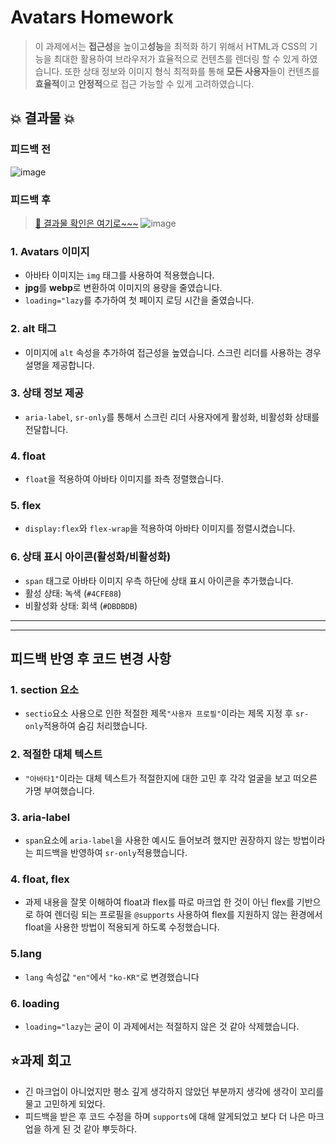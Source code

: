 # Avatars Homework

> 이 과제에서는 **접근성**을 높이고**성능**을 최적화 하기 위해서 HTML과 CSS의 기능을 최대한 활용하여 브라우저가 효율적으로 컨텐츠를 렌더링 할 수 있게 하였습니다. 또한 상태 정보와 이미지 형식 최적화를 통해 **모든 사용자**들이 컨텐츠를 **효율적**이고 **안정적**으로 접근 가능할 수 있게 고려하였습니다.

## 💥 결과물 💥
### 피드백 전
![image](https://github.com/user-attachments/assets/3723a46e-7de8-45fd-bb01-8ae4894a1ca1)
### 피드백 후 
> [🔎 결과물 확인은 여기로~~~](https://sungwoo00.github.io/homework/avatars/avatars.html)
>![image](https://github.com/user-attachments/assets/9c950762-2b56-455d-9ea3-a528f149b269)



### 1. Avatars 이미지

- 아바타 이미지는 `img` 태그를 사용하여 적용했습니다.
- **jpg**를 **webp**로 변환하여 이미지의 용량을 줄였습니다.
- `loading="lazy`를 추가하여 첫 페이지 로딩 시간을 줄였습니다.

### 2. alt 태그

- 이미지에 `alt` 속성을 추가하여 접근성을 높였습니다. 스크린 리더를 사용하는 경우 설명을 제공합니다.

### 3. 상태 정보 제공

- `aria-label`, `sr-only`를 통해서 스크린 리더 사용자에게 활성화, 비활성화 상태를 전달합니다.

### 4. float

- `float`을 적용하여 아바타 이미지를 좌측 정렬했습니다.

### 5. flex

- `display:flex`와 `flex-wrap`을 적용하여 아바타 이미지를 정렬시켰습니다.

### 6. 상태 표시 아이콘(활성화/비활성화)

- `span` 태그로 아바타 이미지 우측 하단에 상태 표시 아이콘을 추가했습니다.
- 활성 상태: 녹색 (`#4CFE88`)
- 비활성화 상태: 회색 (`#DBDBDB`)

--------
--------

## 피드백 반영 후 코드 변경 사항

### 1. section 요소

- `sectio`요소 사용으로 인한 적절한 제목`"사용자 프로필"`이라는 제목 지정 후 `sr-only`적용하여 숨김 처리했습니다.

### 2. 적절한 대체 텍스트 

- `"아바타1"`이라는 대체 텍스트가 적절한지에 대한 고민 후 각각 얼굴을 보고 떠오른 가명 부여했습니다.

### 3. aria-label 

- `span`요소에 `aria-label`을 사용한 예시도 들어보려 했지만 권장하지 않는 방법이라는 피드백을 반영하여 `sr-only`적용했습니다.

### 4. float, flex

- 과제 내용을 잘못 이해하여 float과 flex를 따로 마크업 한 것이 아닌 flex를 기반으로 하여 렌더링 되는 프로필을 `@supports` 사용하여 flex를 지원하지 않는 환경에서 float을 사용한 방법이 적용되게 하도록 수정했습니다.

### 5.lang

- `lang` 속성값 `"en"`에서 `"ko-KR"`로 변경했습니다

### 6. loading

- `loading="lazy`는 굳이 이 과제에서는 적절하지 않은 것 같아 삭제했습니다.

## ⭐️과제 회고

- 긴 마크업이 아니었지만 평소 깊게 생각하지 않았던 부분까지 생각에 생각이 꼬리를 물고 고민하게 되었다.
- 피드백을 받은 후 코드 수정을 하며 `supports`에 대해 알게되었고 보다 더 나은 마크업을 하게 된 것 같아 뿌듯하다.

